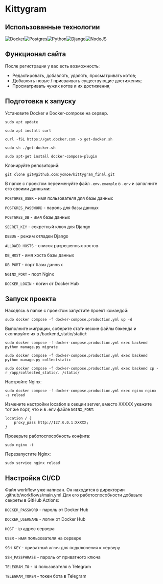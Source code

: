 # Kittygram

## Использованные технологии

![Docker](https://img.shields.io/badge/Docker-2496ed?style=for-the-badge&logo=docker&logoColor=white)![Postgres](https://img.shields.io/badge/Postgres-336791?style=for-the-badge&logo=Postgresql&logoColor=white)![Python](https://img.shields.io/badge/Python-30363d?style=for-the-badge&logo=Python&logoColor=yellow)![Django](https://img.shields.io/badge/Django-103e2e?style=for-the-badge&logo=Django&logoColor=white)![NodeJS](https://img.shields.io/badge/NodeJS-404137?style=for-the-badge&logo=Node.JS&logoColor=83cd29)

## Функционал сайта

После регистрации у вас есть возможность:

- Редактировать, добавлять, удалять, просматривать котов;
- Добавлять новые / присваивать существующие достижения;
- Просматривать чужих котов и их достижения;

## Подготовка к запуску

Установите Docker и Docker-compose на сервер.
```
sudo apt update
```
```
sudo apt install curl
``` 
```
curl -fSL https://get.docker.com -o get-docker.sh
```
```
sudo sh ./get-docker.sh
```
```
sudo apt-get install docker-compose-plugin
```

Клонируйте репозиторий:
```
git clone git@github.com:yomoe/kittygram_final.git
```
В папке с проектом переименуйте файл `.env.example` в `.env` и заполните его своими данными:

`POSTGRES_USER` - имя пользователя для базы данных

`POSTGRES_PASSWORD` - пароль для базы данных

`POSTGRES_DB` - имя базы данных

`SECRET_KEY` - секретный ключ для Django

`DEBUG` - режим отладки Django

`ALLOWED_HOSTS` - список разрешенных хостов

`DB_HOST` - имя хоста базы данных

`DB_PORT` - порт базы данных

`NGINX_PORT` - порт Nginx

`DOCKER_LOGIN` - логин от Docker Hub

## Запуск проекта

Находясь в папке с проектом запустите проект командой:
```
sudo docker compose -f docker-compose.production.yml up -d
```

Выполните миграции, соберите статические файлы бэкенда и скопируйте их в /backend_static/static/:

```
sudo docker compose -f docker-compose.production.yml exec backend python manage.py migrate
```
```
sudo docker compose -f docker-compose.production.yml exec backend python manage.py collectstatic
```
```
sudo docker compose -f docker-compose.production.yml exec backend cp -r /app/collected_static/. /static/
```

Настройте Nginx:
```
sudo docker compose -f docker-compose.production.yml exec nginx nginx -s reload
```

Измените настройки location в секции server, вместо ХХХХХ укажите тот же порт, что и в .env файле `NGINX_PORT`:
```
location / {
    proxy_pass http://127.0.0.1:XXXXX;
}
```

Проверьте работоспособность конфига:
```
sudo nginx -t
```
Перезапустите Nginx:
```
sudo service nginx reload
```

## Настройка CI/CD
Файл workflow уже написан. Он находится в директории .github/workflows/main.yml
Для его работоспособности добавьте секреты в GitHub Actions:

`DOCKER_PASSWORD` - пароль от Docker Hub

`DOCKER_USERNAME` - логин от Docker Hub

`HOST` - ip адрес сервера

`USER` - имя пользователя на сервере

`SSH_KEY` - приватный ключ для подключения к серверу

`SSH_PASSPHRASE` - пароль от приватного ключа

`TELEGRAM_TO` - id пользователя в Telegram

`TELEGRAM_TOKEN` - токен бота в Telegram
